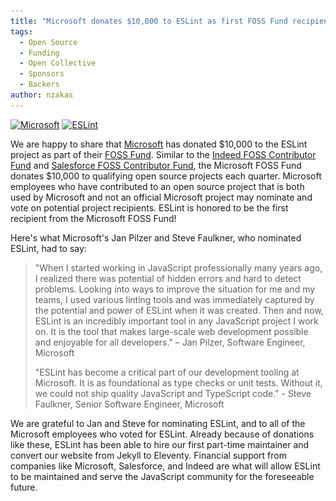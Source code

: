 ```yaml
---
title: "Microsoft donates $10,000 to ESLint as first FOSS Fund recipient"
tags:
  - Open Source
  - Funding
  - Open Collective
  - Sponsors
  - Backers
author: nzakas
---
```


<p class="text-center">
    <a href="https://www.microsoft.com/" title="Microsoft" rel="noopener nofollow" target="_blank"><img class="lazyload" width="170" data-src="/assets/img/logos/microsoft.png" alt="Microsoft" src="/assets/img/logos/microsoft.png"></a>
    <a href="https://eslint.org/" title="ESLint" target="_blank"><img class="lazyload" width="200" data-src="/assets/img/logo.svg" alt="ESLint" src="/assets/img/logo.svg"></a>
</p>

We are happy to share that [Microsoft](https://microsoft.com) has donated $10,000 to the ESLint project as part of their [FOSS Fund](https://opensource.microsoft.com/ecosystem/). Similar to the [Indeed FOSS Contributor Fund](https://eslint.org/blog/2019/09/indeed-donates-10000-to-eslint) and [Salesforce FOSS Contributor Fund](https://eslint.org/blog/2020/08/salesforce-donates-10000-to-eslint), the Microsoft FOSS Fund donates $10,000 to qualifying open source projects each quarter. Microsoft employees who have contributed to an open source project that is both used by Microsoft and not an official Microsoft project may nominate and vote on potential project recipients. ESLint is honored to be the first recipient from the Microsoft FOSS Fund!

Here's what Microsoft's Jan Pilzer and Steve Faulkner, who nominated ESLint, had to say:

> "When I started working in JavaScript professionally many years ago, I realized there was potential of hidden errors and hard to detect problems. Looking into ways to improve the situation for me and my teams, I used various linting tools and was immediately captured by the potential and power of ESLint when it was created. Then and now, ESLint is an incredibly important tool in any JavaScript project I work on. It is the tool that makes large-scale web development possible and enjoyable for all developers." – Jan Pilzer, Software Engineer, Microsoft
> 
> "ESLint has become a critical part of our development tooling at Microsoft. It is as foundational as type checks or unit tests. Without it, we could not ship quality JavaScript and TypeScript code." - Steve Faulkner, Senior Software Engineer, Microsoft

We are grateful to Jan and Steve for nominating ESLint, and to all of the Microsoft employees who voted for ESLint. Already because of donations like these, ESLint has been able to hire our first part-time maintainer and convert our website from Jekyll to Eleventy. Financial support from companies like Microsoft, Salesforce, and Indeed are what will allow ESLint to be maintained and serve the JavaScript community for the foreseeable future.
